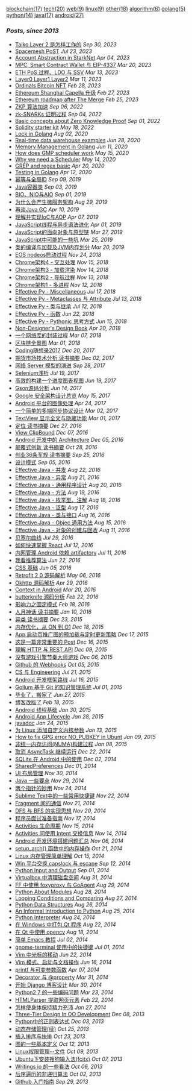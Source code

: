 [blockchain(17)](/tags.md#blockchain) [tech(20)](/tags.md#tech) [web(9)](/tags.md#web) [linux(9)](/tags.md#linux) [other(18)](/tags.md#other) [algorithm(6)](/tags.md#algorithm) [golang(5)](/tags.md#golang) [python(14)](/tags.md#python) [java(17)](/tags.md#java) [android(27)](/tags.md#android)

### *Posts, since 2013*



- [Taiko Layer 2 是怎样工作的](/posts/2023-09-30%20Taiko%20Layer%202%20%E6%98%AF%E6%80%8E%E6%A0%B7%E5%B7%A5%E4%BD%9C%E7%9A%84.md) *Sep 30, 2023*
- [Spacemesh PoST](/posts/2023-07-23%20Spacemesh%20PoST.md) *Jul 23, 2023*
- [Account Abstraction in StarkNet](/posts/2023-04-04%20Account%20Abstraction%20in%20StarkNet.md) *Apr 04, 2023*
- [MPC, Smart Contract Wallet 与 EIP-4337](/posts/2023-03-20%20MPC%2C%20Smart%20Contract%20Wallet%20%E4%B8%8E%20EIP-4337.md) *Mar 20, 2023*
- [ETH PoS 过程、LDO 与 SSV](/posts/2023-03-13%20ETH%20PoS%20%E8%BF%87%E7%A8%8B%E3%80%81LDO%20%E4%B8%8E%20SSV.md) *Mar 13, 2023*
- [Layer0 Layer1 Layer2](/posts/2023-03-11%20Layer0%20Layer1%20Layer2.md) *Mar 11, 2023*
- [Ordinals Bitcoin NFT](/posts/2023-02-28%20Ordinals%20Bitcoin%20NFT.md) *Feb 28, 2023*
- [Ethereum Shanghai Capella 升级](/posts/2023-02-27%20Ethereum%20Shanghai%20Capella%20%E5%8D%87%E7%BA%A7.md) *Feb 27, 2023*
- [Ethereum roadmap after The Merge](/posts/2023-02-25%20Ethereum%20roadmap%20after%20The%20Merge.md) *Feb 25, 2023*
- [ZKP 算法加速](/posts/2022-09-06%20ZKP%20%E7%AE%97%E6%B3%95%E5%8A%A0%E9%80%9F.md) *Sep 06, 2022*
- [zk-SNARKs 证明过程](/posts/2022-09-04%20zk-SNARKs%20%E8%AF%81%E6%98%8E%E8%BF%87%E7%A8%8B.md) *Sep 04, 2022*
- [Basic concepts about Zero Knowledge Proof](/posts/2022-09-01%20Basic%20concepts%20about%20Zero%20Knowledge%20Proof.md) *Sep 01, 2022*
- [Solidity starter kit](/posts/2022-05-18%20Solidity%20starter%20kit.md) *May 18, 2022*
- [Lock in Golang](/posts/2020-08-02%20Lock%20in%20Golang.md) *Aug 02, 2020*
- [Real-time data warehouse examples](/posts/2020-06-28%20Real-time%20data%20warehouse%20examples.md) *Jun 28, 2020*
- [Memory Management in Golang](/posts/2020-06-11%20Memory%20Management%20in%20Golang.md) *Jun 11, 2020*
- [How does GMP scheduler work](/posts/2020-05-15%20How%20does%20GMP%20scheduler%20work.md) *May 15, 2020*
- [Why we need a Scheduler](/posts/2020-05-14%20Why%20we%20need%20a%20Scheduler.md) *May 14, 2020*
- [GREP and regex basic](/posts/2020-04-20%20GREP%20and%20regex%20basic.md) *Apr 20, 2020*
- [Testing in Golang](/posts/2020-04-12%20Testing%20in%20Golang.md) *Apr 12, 2020*
- [幂等与全局ID](/posts/2019-09-09%20%E5%B9%82%E7%AD%89%E4%B8%8E%E5%85%A8%E5%B1%80ID.md) *Sep 09, 2019*
- [Java容器类](/posts/2019-09-03%20Java%E5%AE%B9%E5%99%A8%E7%B1%BB.md) *Sep 03, 2019*
- [BIO、NIO与AIO](/posts/2019-09-01%20BIO%E3%80%81NIO%E4%B8%8EAIO.md) *Sep 01, 2019*
- [为什么会产生微服务架构](/posts/2019-08-29%20%E4%B8%BA%E4%BB%80%E4%B9%88%E4%BC%9A%E4%BA%A7%E7%94%9F%E5%BE%AE%E6%9C%8D%E5%8A%A1%E6%9E%B6%E6%9E%84.md) *Aug 29, 2019*
- [再谈Java GC](/posts/2019-04-10%20%E5%86%8D%E8%B0%88Java%20GC.md) *Apr 10, 2019*
- [理解并实现IoC与AOP](/posts/2019-04-07%20%E7%90%86%E8%A7%A3%E5%B9%B6%E5%AE%9E%E7%8E%B0IoC%E4%B8%8EAOP.md) *Apr 07, 2019*
- [JavaScript线程与异步语法进化](/posts/2019-04-01%20JavaScript%E7%BA%BF%E7%A8%8B%E4%B8%8E%E5%BC%82%E6%AD%A5%E8%AF%AD%E6%B3%95%E8%BF%9B%E5%8C%96.md) *Apr 01, 2019*
- [JavaScript的面向对象与原型链](/posts/2019-03-27%20JavaScript%E7%9A%84%E9%9D%A2%E5%90%91%E5%AF%B9%E8%B1%A1%E4%B8%8E%E5%8E%9F%E5%9E%8B%E9%93%BE.md) *Mar 27, 2019*
- [JavaScript中可能的一些坑](/posts/2019-03-25%20JavaScript%E4%B8%AD%E5%8F%AF%E8%83%BD%E7%9A%84%E4%B8%80%E4%BA%9B%E5%9D%91.md) *Mar 25, 2019*
- [类的编译与加载及JVM内存划分](/posts/2019-03-20%20%E7%B1%BB%E7%9A%84%E7%BC%96%E8%AF%91%E4%B8%8E%E5%8A%A0%E8%BD%BD%E5%8F%8AJVM%E5%86%85%E5%AD%98%E5%88%92%E5%88%86.md) *Mar 20, 2019*
- [EOS nodeos启动过程](/posts/2018-11-24%20EOS%20nodeos%E5%90%AF%E5%8A%A8%E8%BF%87%E7%A8%8B.md) *Nov 24, 2018*
- [Chrome架构4 - 交互处理](/posts/2018-11-15%20Chrome%E6%9E%B6%E6%9E%844%20-%20%E4%BA%A4%E4%BA%92%E5%A4%84%E7%90%86.md) *Nov 15, 2018*
- [Chrome架构3 - 加载渲染](/posts/2018-11-14%20Chrome%E6%9E%B6%E6%9E%843%20-%20%E5%8A%A0%E8%BD%BD%E6%B8%B2%E6%9F%93.md) *Nov 14, 2018*
- [Chrome架构2 - 导航过程](/posts/2018-11-13%20Chrome%E6%9E%B6%E6%9E%842%20-%20%E5%AF%BC%E8%88%AA%E8%BF%87%E7%A8%8B.md) *Nov 13, 2018*
- [Chrome架构1 - 多进程](/posts/2018-11-12%20Chrome%E6%9E%B6%E6%9E%841%20-%20%E5%A4%9A%E8%BF%9B%E7%A8%8B.md) *Nov 12, 2018*
- [Effective Py - Miscellaneous](/posts/2018-07-17%20Effective%20Py%20-%20Miscellaneous.md) *Jul 17, 2018*
- [Effective Py - Metaclasses 与 Attribute](/posts/2018-07-13%20Effective%20Py%20-%20Metaclasses%20%E4%B8%8E%20Attribute.md) *Jul 13, 2018*
- [Effective Py - 类与继承](/posts/2018-07-12%20Effective%20Py%20-%20%E7%B1%BB%E4%B8%8E%E7%BB%A7%E6%89%BF.md) *Jul 12, 2018*
- [Effective Py - 函数](/posts/2018-06-22%20Effective%20Py%20-%20%E5%87%BD%E6%95%B0.md) *Jun 22, 2018*
- [Effective Py - Pythonic 思考方式](/posts/2018-06-15%20Effective%20Py%20-%20Pythonic%20%E6%80%9D%E8%80%83%E6%96%B9%E5%BC%8F.md) *Jun 15, 2018*
- [Non-Designer's Design Book](/posts/2018-04-20%20Non-Designer%27s%20Design%20Book.md) *Apr 20, 2018*
- [一个网络库的封装过程](/posts/2018-03-07%20%E4%B8%80%E4%B8%AA%E7%BD%91%E7%BB%9C%E5%BA%93%E7%9A%84%E5%B0%81%E8%A3%85%E8%BF%87%E7%A8%8B.md) *Mar 07, 2018*
- [区块链全景图](/posts/2018-03-01%20%E5%8C%BA%E5%9D%97%E9%93%BE%E5%85%A8%E6%99%AF%E5%9B%BE.md) *Mar 01, 2018*
- [Coding随想录2017](/posts/2017-12-20%20Coding%E9%9A%8F%E6%83%B3%E5%BD%952017.md) *Dec 20, 2017*
- [期货市场技术分析 读书摘要](/posts/2017-12-02%20%E6%9C%9F%E8%B4%A7%E5%B8%82%E5%9C%BA%E6%8A%80%E6%9C%AF%E5%88%86%E6%9E%90%20%E8%AF%BB%E4%B9%A6%E6%91%98%E8%A6%81.md) *Dec 02, 2017*
- [网络 Server 模型的演进](/posts/2017-09-28%20%E7%BD%91%E7%BB%9C%20Server%20%E6%A8%A1%E5%9E%8B%E7%9A%84%E6%BC%94%E8%BF%9B.md) *Sep 28, 2017*
- [Selenium浅析](/posts/2017-07-19%20Selenium%E6%B5%85%E6%9E%90.md) *Jul 19, 2017*
- [高效的构建一个进度图表视图](/posts/2017-06-19%20%E9%AB%98%E6%95%88%E7%9A%84%E6%9E%84%E5%BB%BA%E4%B8%80%E4%B8%AA%E8%BF%9B%E5%BA%A6%E5%9B%BE%E8%A1%A8%E8%A7%86%E5%9B%BE.md) *Jun 19, 2017*
- [Gson源码分析](/posts/2017-06-14%20Gson%E6%BA%90%E7%A0%81%E5%88%86%E6%9E%90.md) *Jun 14, 2017*
- [Google 安全架构设计总览](/posts/2017-05-15%20Google%20%E5%AE%89%E5%85%A8%E6%9E%B6%E6%9E%84%E8%AE%BE%E8%AE%A1%E6%80%BB%E8%A7%88.md) *May 15, 2017*
- [Android 平台的图像处理](/posts/2017-04-24%20Android%20%E5%B9%B3%E5%8F%B0%E7%9A%84%E5%9B%BE%E5%83%8F%E5%A4%84%E7%90%86.md) *Apr 24, 2017*
- [一个简单的多端同步协议设计](/posts/2017-03-02%20%E4%B8%80%E4%B8%AA%E7%AE%80%E5%8D%95%E7%9A%84%E5%A4%9A%E7%AB%AF%E5%90%8C%E6%AD%A5%E5%8D%8F%E8%AE%AE%E8%AE%BE%E8%AE%A1.md) *Mar 02, 2017*
- [TextView 显示全文与隐藏功能](/posts/2017-03-01%20TextView%20%E6%98%BE%E7%A4%BA%E5%85%A8%E6%96%87%E4%B8%8E%E9%9A%90%E8%97%8F%E5%8A%9F%E8%83%BD.md) *Mar 01, 2017*
- [定位 读书摘要](/posts/2016-12-27%20%E5%AE%9A%E4%BD%8D%20%E8%AF%BB%E4%B9%A6%E6%91%98%E8%A6%81.md) *Dec 27, 2016*
- [View ClipBound](/posts/2016-12-07%20View%20ClipBound.md) *Dec 07, 2016*
- [Android 开发中的 Architecture](/posts/2016-12-05%20Android%20%E5%BC%80%E5%8F%91%E4%B8%AD%E7%9A%84%20Architecture.md) *Dec 05, 2016*
- [颠覆式创新 读书摘要](/posts/2016-10-28%20%E9%A2%A0%E8%A6%86%E5%BC%8F%E5%88%9B%E6%96%B0%20%E8%AF%BB%E4%B9%A6%E6%91%98%E8%A6%81.md) *Oct 28, 2016*
- [创业36条军规 读书摘要](/posts/2016-09-25%20%E5%88%9B%E4%B8%9A36%E6%9D%A1%E5%86%9B%E8%A7%84%20%E8%AF%BB%E4%B9%A6%E6%91%98%E8%A6%81.md) *Sep 25, 2016*
- [设计模式](/posts/2016-09-05%20%E8%AE%BE%E8%AE%A1%E6%A8%A1%E5%BC%8F.md) *Sep 05, 2016*
- [Effective Java - 并发](/posts/2016-08-22%20Effective%20Java%20-%20%E5%B9%B6%E5%8F%91.md) *Aug 22, 2016*
- [Effective Java - 异常](/posts/2016-08-21%20Effective%20Java%20-%20%E5%BC%82%E5%B8%B8.md) *Aug 21, 2016*
- [Effective Java - 通用程序设计](/posts/2016-08-20%20Effective%20Java%20-%20%E9%80%9A%E7%94%A8%E7%A8%8B%E5%BA%8F%E8%AE%BE%E8%AE%A1.md) *Aug 20, 2016*
- [Effective Java - 方法](/posts/2016-08-19%20Effective%20Java%20-%20%E6%96%B9%E6%B3%95.md) *Aug 19, 2016*
- [Effective Java - 枚举型、注解](/posts/2016-08-18%20Effective%20Java%20-%20%E6%9E%9A%E4%B8%BE%E5%9E%8B%E3%80%81%E6%B3%A8%E8%A7%A3.md) *Aug 18, 2016*
- [Effective Java - 泛型](/posts/2016-08-17%20Effective%20Java%20-%20%E6%B3%9B%E5%9E%8B.md) *Aug 17, 2016*
- [Effective Java - 类与接口](/posts/2016-08-16%20Effective%20Java%20-%20%E7%B1%BB%E4%B8%8E%E6%8E%A5%E5%8F%A3.md) *Aug 16, 2016*
- [Effective Java - Objec 通用方法](/posts/2016-08-15%20Effective%20Java%20-%20Objec%20%E9%80%9A%E7%94%A8%E6%96%B9%E6%B3%95.md) *Aug 15, 2016*
- [Effective Java - 对象的创建与回收](/posts/2016-08-11%20Effective%20Java%20-%20%E5%AF%B9%E8%B1%A1%E7%9A%84%E5%88%9B%E5%BB%BA%E4%B8%8E%E5%9B%9E%E6%94%B6.md) *Aug 11, 2016*
- [贝塞尔曲线](/posts/2016-07-29%20%E8%B4%9D%E5%A1%9E%E5%B0%94%E6%9B%B2%E7%BA%BF.md) *Jul 29, 2016*
- [如何快速掌握 React](/posts/2016-07-12%20%E5%A6%82%E4%BD%95%E5%BF%AB%E9%80%9F%E6%8E%8C%E6%8F%A1%20React.md) *Jul 12, 2016*
- [内网管理 Android 依赖 artifactory](/posts/2016-07-11%20%E5%86%85%E7%BD%91%E7%AE%A1%E7%90%86%20Android%20%E4%BE%9D%E8%B5%96%20artifactory.md) *Jul 11, 2016*
- [我看推荐算法](/posts/2016-06-22%20%E6%88%91%E7%9C%8B%E6%8E%A8%E8%8D%90%E7%AE%97%E6%B3%95.md) *Jun 22, 2016*
- [CSS 基础](/posts/2016-06-05%20CSS%20%E5%9F%BA%E7%A1%80.md) *Jun 05, 2016*
- [Retrofit 2 0 源码解析](/posts/2016-05-06%20Retrofit%202%200%20%E6%BA%90%E7%A0%81%E8%A7%A3%E6%9E%90.md) *May 06, 2016*
- [Okhttp 源码解析](/posts/2016-04-29%20Okhttp%20%E6%BA%90%E7%A0%81%E8%A7%A3%E6%9E%90.md) *Apr 29, 2016*
- [Context in Android](/posts/2016-03-20%20Context%20in%20Android.md) *Mar 20, 2016*
- [butterknife 源码分析](/posts/2016-02-22%20butterknife%20%E6%BA%90%E7%A0%81%E5%88%86%E6%9E%90.md) *Feb 22, 2016*
- [影响力之固定模式](/posts/2016-02-18%20%E5%BD%B1%E5%93%8D%E5%8A%9B%E4%B9%8B%E5%9B%BA%E5%AE%9A%E6%A8%A1%E5%BC%8F.md) *Feb 18, 2016*
- [人月神话 读书摘要](/posts/2016-01-10%20%E4%BA%BA%E6%9C%88%E7%A5%9E%E8%AF%9D%20%E8%AF%BB%E4%B9%A6%E6%91%98%E8%A6%81.md) *Jan 10, 2016*
- [异类 读书摘要](/posts/2015-12-23%20%E5%BC%82%E7%B1%BB%20%E8%AF%BB%E4%B9%A6%E6%91%98%E8%A6%81.md) *Dec 23, 2015*
- [内存优化，从 ON 到 O1](/posts/2015-12-18%20%E5%86%85%E5%AD%98%E4%BC%98%E5%8C%96%EF%BC%8C%E4%BB%8E%20ON%20%E5%88%B0%20O1.md) *Dec 18, 2015*
- [App 启动页推广图的预加载与定时更新策略](/posts/2015-12-17%20App%20%E5%90%AF%E5%8A%A8%E9%A1%B5%E6%8E%A8%E5%B9%BF%E5%9B%BE%E7%9A%84%E9%A2%84%E5%8A%A0%E8%BD%BD%E4%B8%8E%E5%AE%9A%E6%97%B6%E6%9B%B4%E6%96%B0%E7%AD%96%E7%95%A5.md) *Dec 17, 2015*
- [这是一篇非常重要的 Post](/posts/2015-12-16%20%E8%BF%99%E6%98%AF%E4%B8%80%E7%AF%87%E9%9D%9E%E5%B8%B8%E9%87%8D%E8%A6%81%E7%9A%84%20Post.md) *Dec 16, 2015*
- [理解 HTTP 与 REST API](/posts/2015-12-09%20%E7%90%86%E8%A7%A3%20HTTP%20%E4%B8%8E%20REST%20API.md) *Dec 09, 2015*
- [没有游戏引擎节奏大师游戏](/posts/2015-12-06%20%E6%B2%A1%E6%9C%89%E6%B8%B8%E6%88%8F%E5%BC%95%E6%93%8E%E8%8A%82%E5%A5%8F%E5%A4%A7%E5%B8%88%E6%B8%B8%E6%88%8F.md) *Dec 06, 2015*
- [Github 的 Webhooks](/posts/2015-10-05%20Github%20%E7%9A%84%20Webhooks.md) *Oct 05, 2015*
- [CS 与 Engineering](/posts/2015-07-21%20CS%20%E4%B8%8E%20Engineering.md) *Jul 21, 2015*
- [Android 开发框架路线](/posts/2015-07-16%20Android%20%E5%BC%80%E5%8F%91%E6%A1%86%E6%9E%B6%E8%B7%AF%E7%BA%BF.md) *Jul 16, 2015*
- [Gollum 基于 Git 的知识管理系统](/posts/2015-07-01%20Gollum%20%E5%9F%BA%E4%BA%8E%20Git%20%E7%9A%84%E7%9F%A5%E8%AF%86%E7%AE%A1%E7%90%86%E7%B3%BB%E7%BB%9F.md) *Jul 01, 2015*
- [毕业了，搬家了](/posts/2015-06-27%20%E6%AF%95%E4%B8%9A%E4%BA%86%EF%BC%8C%E6%90%AC%E5%AE%B6%E4%BA%86.md) *Jun 27, 2015*
- [博客改版了](/posts/2015-02-18%20%E5%8D%9A%E5%AE%A2%E6%94%B9%E7%89%88%E4%BA%86.md) *Feb 18, 2015*
- [Android 线程基础](/posts/2015-01-30%20Android%20%E7%BA%BF%E7%A8%8B%E5%9F%BA%E7%A1%80.md) *Jan 30, 2015*
- [Android App Lifecycle](/posts/2015-01-28%20Android%20App%20Lifecycle.md) *Jan 28, 2015*
- [javadoc](/posts/2015-01-24%20javadoc.md) *Jan 24, 2015*
- [为 Linux 添加自定义内核参数](/posts/2015-01-13%20%E4%B8%BA%20Linux%20%E6%B7%BB%E5%8A%A0%E8%87%AA%E5%AE%9A%E4%B9%89%E5%86%85%E6%A0%B8%E5%8F%82%E6%95%B0.md) *Jan 13, 2015*
- [How to fix GPG error NO_PUBKEY in Ubunt](/posts/2015-01-09%20How%20to%20fix%20GPG%20error%20NO_PUBKEY%20in%20Ubunt.md) *Jan 09, 2015*
- [非统一内存访问(NUMA)构建过程](/posts/2015-01-08%20%E9%9D%9E%E7%BB%9F%E4%B8%80%E5%86%85%E5%AD%98%E8%AE%BF%E9%97%AE%28NUMA%29%E6%9E%84%E5%BB%BA%E8%BF%87%E7%A8%8B.md) *Jan 08, 2015*
- [取消 AsyncTask 继续运行](/posts/2014-12-22%20%E5%8F%96%E6%B6%88%20AsyncTask%20%E7%BB%A7%E7%BB%AD%E8%BF%90%E8%A1%8C.md) *Dec 22, 2014*
- [SQLite 在 Android 中的使用](/posts/2014-12-02%20SQLite%20%E5%9C%A8%20Android%20%E4%B8%AD%E7%9A%84%E4%BD%BF%E7%94%A8.md) *Dec 02, 2014*
- [SharedPreferences](/posts/2014-12-01%20SharedPreferences.md) *Dec 01, 2014*
- [UI 布局管理](/posts/2014-11-30%20UI%20%E5%B8%83%E5%B1%80%E7%AE%A1%E7%90%86.md) *Nov 30, 2014*
- [Java 一些要点](/posts/2014-11-29%20Java%20%E4%B8%80%E4%BA%9B%E8%A6%81%E7%82%B9.md) *Nov 29, 2014*
- [两个指针的妙用](/posts/2014-11-24%20%E4%B8%A4%E4%B8%AA%E6%8C%87%E9%92%88%E7%9A%84%E5%A6%99%E7%94%A8.md) *Nov 24, 2014*
- [Sublime Text中的一些常用快捷键](/posts/2014-11-22%20Sublime%20Text%E4%B8%AD%E7%9A%84%E4%B8%80%E4%BA%9B%E5%B8%B8%E7%94%A8%E5%BF%AB%E6%8D%B7%E9%94%AE.md) *Nov 22, 2014*
- [Fragment 间的通信](/posts/2014-11-21%20Fragment%20%E9%97%B4%E7%9A%84%E9%80%9A%E4%BF%A1.md) *Nov 21, 2014*
- [DFS 与 BFS 的实现思想](/posts/2014-11-20%20DFS%20%E4%B8%8E%20BFS%20%E7%9A%84%E5%AE%9E%E7%8E%B0%E6%80%9D%E6%83%B3.md) *Nov 20, 2014*
- [程序员面试准备指南](/posts/2014-11-17%20%E7%A8%8B%E5%BA%8F%E5%91%98%E9%9D%A2%E8%AF%95%E5%87%86%E5%A4%87%E6%8C%87%E5%8D%97.md) *Nov 17, 2014*
- [Activities 生命周期](/posts/2014-11-15%20Activities%20%E7%94%9F%E5%91%BD%E5%91%A8%E6%9C%9F.md) *Nov 15, 2014*
- [Activities 间使用 Intent 交换信息](/posts/2014-11-14%20Activities%20%E9%97%B4%E4%BD%BF%E7%94%A8%20Intent%20%E4%BA%A4%E6%8D%A2%E4%BF%A1%E6%81%AF.md) *Nov 14, 2014*
- [Android 开发环境搭建问题汇总](/posts/2014-11-06%20Android%20%E5%BC%80%E5%8F%91%E7%8E%AF%E5%A2%83%E6%90%AD%E5%BB%BA%E9%97%AE%E9%A2%98%E6%B1%87%E6%80%BB.md) *Nov 06, 2014*
- [setup_arch() 函数中的内存操作](/posts/2014-10-21%20setup_arch%28%29%20%E5%87%BD%E6%95%B0%E4%B8%AD%E7%9A%84%E5%86%85%E5%AD%98%E6%93%8D%E4%BD%9C.md) *Oct 21, 2014*
- [Linux 内存管理简单理解](/posts/2014-10-15%20Linux%20%E5%86%85%E5%AD%98%E7%AE%A1%E7%90%86%E7%AE%80%E5%8D%95%E7%90%86%E8%A7%A3.md) *Oct 15, 2014*
- [Win 平台交换 capslock 与 escape](/posts/2014-09-12%20Win%20%E5%B9%B3%E5%8F%B0%E4%BA%A4%E6%8D%A2%20capslock%20%E4%B8%8E%20escape.md) *Sep 12, 2014*
- [Python Input and Output](/posts/2014-09-01%20Python%20Input%20and%20Output.md) *Sep 01, 2014*
- [Virtualbox 中清理磁盘空间](/posts/2014-08-31%20Virtualbox%20%E4%B8%AD%E6%B8%85%E7%90%86%E7%A3%81%E7%9B%98%E7%A9%BA%E9%97%B4.md) *Aug 31, 2014*
- [FF 中使用 foxyproxy 与 GoAgent](/posts/2014-08-29%20FF%20%E4%B8%AD%E4%BD%BF%E7%94%A8%20foxyproxy%20%E4%B8%8E%20GoAgent.md) *Aug 29, 2014*
- [Python About Modules](/posts/2014-08-28%20Python%20About%20Modules.md) *Aug 28, 2014*
- [Looping Conditions and Comparing](/posts/2014-08-27%20Looping%20Conditions%20and%20Comparing.md) *Aug 27, 2014*
- [Python Data Structures](/posts/2014-08-26%20Python%20Data%20Structures.md) *Aug 26, 2014*
- [An Informal Introduction to Python](/posts/2014-08-25%20An%20Informal%20Introduction%20to%20Python.md) *Aug 25, 2014*
- [Python Interpreter](/posts/2014-08-24%20Python%20Interpreter.md) *Aug 24, 2014*
- [在 Windows 中打包 Qt 程序](/posts/2014-08-22%20%E5%9C%A8%20Windows%20%E4%B8%AD%E6%89%93%E5%8C%85%20Qt%20%E7%A8%8B%E5%BA%8F.md) *Aug 22, 2014*
- [在 Qt 中使用 opencv](/posts/2014-08-18%20%E5%9C%A8%20Qt%20%E4%B8%AD%E4%BD%BF%E7%94%A8%20opencv.md) *Aug 18, 2014*
- [简单 Emacs 教程](/posts/2014-07-02%20%E7%AE%80%E5%8D%95%20Emacs%20%E6%95%99%E7%A8%8B.md) *Jul 02, 2014*
- [gnome-terminal 使用中的快捷键](/posts/2014-07-01%20gnome-terminal%20%E4%BD%BF%E7%94%A8%E4%B8%AD%E7%9A%84%E5%BF%AB%E6%8D%B7%E9%94%AE.md) *Jul 01, 2014*
- [Vim 中光标的移动](/posts/2014-06-22%20Vim%20%E4%B8%AD%E5%85%89%E6%A0%87%E7%9A%84%E7%A7%BB%E5%8A%A8.md) *Jun 22, 2014*
- [Vim 模式、启动与文档操作](/posts/2014-06-16%20Vim%20%E6%A8%A1%E5%BC%8F%E3%80%81%E5%90%AF%E5%8A%A8%E4%B8%8E%E6%96%87%E6%A1%A3%E6%93%8D%E4%BD%9C.md) *Jun 16, 2014*
- [printf 与可变参数函数](/posts/2014-04-07%20printf%20%E4%B8%8E%E5%8F%AF%E5%8F%98%E5%8F%82%E6%95%B0%E5%87%BD%E6%95%B0.md) *Apr 07, 2014*
- [Decorator 与 @property](/posts/2014-03-31%20Decorator%20%E4%B8%8E%20%40property.md) *Mar 31, 2014*
- [开始 Django 博客设计](/posts/2014-03-30%20%E5%BC%80%E5%A7%8B%20Django%20%E5%8D%9A%E5%AE%A2%E8%AE%BE%E8%AE%A1.md) *Mar 30, 2014*
- [Python2 7 的一些编码问题](/posts/2014-03-23%20Python2%207%20%E7%9A%84%E4%B8%80%E4%BA%9B%E7%BC%96%E7%A0%81%E9%97%AE%E9%A2%98.md) *Mar 23, 2014*
- [HTMLParser 提取网页元素](/posts/2014-02-22%20HTMLParser%20%E6%8F%90%E5%8F%96%E7%BD%91%E9%A1%B5%E5%85%83%E7%B4%A0.md) *Feb 22, 2014*
- [怎样使身体保持精力充沛](/posts/2014-01-27%20%E6%80%8E%E6%A0%B7%E4%BD%BF%E8%BA%AB%E4%BD%93%E4%BF%9D%E6%8C%81%E7%B2%BE%E5%8A%9B%E5%85%85%E6%B2%9B.md) *Jan 27, 2014*
- [Three-Tier Design In OO Development](/posts/2013-12-08%20Three-Tier%20Design%20In%20OO%20Development.md) *Dec 08, 2013*
- [Python中的正则表达式](/posts/2013-12-03%20Python%E4%B8%AD%E7%9A%84%E6%AD%A3%E5%88%99%E8%A1%A8%E8%BE%BE%E5%BC%8F.md) *Dec 03, 2013*
- [动态存储管理(续)](/posts/2013-10-25%20%E5%8A%A8%E6%80%81%E5%AD%98%E5%82%A8%E7%AE%A1%E7%90%86%28%E7%BB%AD%29.md) *Oct 25, 2013*
- [插入排序与快排](/posts/2013-10-23%20%E6%8F%92%E5%85%A5%E6%8E%92%E5%BA%8F%E4%B8%8E%E5%BF%AB%E6%8E%92.md) *Oct 23, 2013*
- [图的一些基本定义](/posts/2013-10-12%20%E5%9B%BE%E7%9A%84%E4%B8%80%E4%BA%9B%E5%9F%BA%E6%9C%AC%E5%AE%9A%E4%B9%89.md) *Oct 12, 2013*
- [Linux权限管理--文件](/posts/2013-10-09%20Linux%E6%9D%83%E9%99%90%E7%AE%A1%E7%90%86--%E6%96%87%E4%BB%B6.md) *Oct 09, 2013*
- [Ubuntu下安装搜狗输入法(fcitx)](/posts/2013-10-07%20Ubuntu%E4%B8%8B%E5%AE%89%E8%A3%85%E6%90%9C%E7%8B%97%E8%BE%93%E5%85%A5%E6%B3%95%28fcitx%29.md) *Oct 07, 2013*
- [Writings io 的一些看法](/posts/2013-10-06%20Writings%20io%20%E7%9A%84%E4%B8%80%E4%BA%9B%E7%9C%8B%E6%B3%95.md) *Oct 06, 2013*
- [后序遍历的非递归算法](/posts/2013-10-02%20%E5%90%8E%E5%BA%8F%E9%81%8D%E5%8E%86%E7%9A%84%E9%9D%9E%E9%80%92%E5%BD%92%E7%AE%97%E6%B3%95.md) *Oct 02, 2013*
- [Github 入门指南](/posts/2013-09-29%20Github%20%E5%85%A5%E9%97%A8%E6%8C%87%E5%8D%97.md) *Sep 29, 2013*